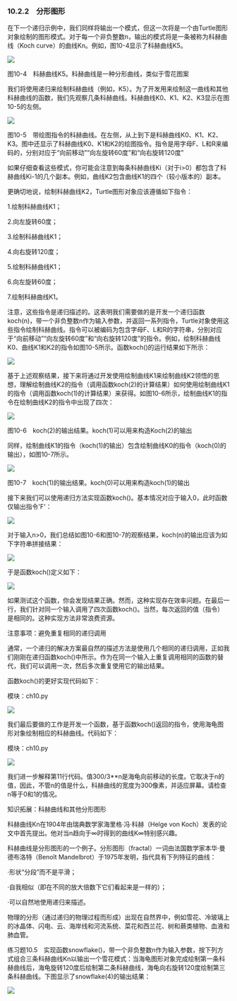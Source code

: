    

### 10.2.2　分形图形

在下一个递归示例中，我们同样将输出一个模式，但这一次将是一个由Turtle图形对象绘制的图形模式。对于每一个非负整数n，输出的模式将是一条被称为科赫曲线（Koch curve）的曲线Kn。例如，图10-4显示了科赫曲线K5。

![](0-Assets/Epubook/程序员编程语言经典合集（计算机科学丛书5册套装），javapython编程语言含经典教材龙书《编译原理》%20(Bruce%20Eckel%20%20Alfred%20V.%20Aho%20%20Monica%20S.%20Lam%20etc.)%20(Z-Library)/images/image09115.jpeg)

图10-4　科赫曲线K5。科赫曲线是一种分形曲线，类似于雪花图案

我们将使用递归来绘制科赫曲线（例如，K5）。为了开发用来绘制这一曲线和其他科赫曲线的函数，我们先观察几条科赫曲线。科赫曲线K0、K1、K2、K3显示在图10-5的左侧。

![](0-Assets/Epubook/程序员编程语言经典合集（计算机科学丛书5册套装），javapython编程语言含经典教材龙书《编译原理》%20(Bruce%20Eckel%20%20Alfred%20V.%20Aho%20%20Monica%20S.%20Lam%20etc.)%20(Z-Library)/images/image09116.jpeg)

图10-5　带绘图指令的科赫曲线。在左侧，从上到下是科赫曲线K0、K1、K2、K3。图中还显示了科赫曲线K0、K1和K2的绘图指令。指令是用字母F、L和R来编码的，分别对应于“向前移动”“向左旋转60度”和“向右旋转120度”

如果仔细查看这些模式，你可能会注意到每条科赫曲线Ki（对于i>0）都包含了科赫曲线Ki-1的几个副本。例如，曲线K2包含曲线K1的四个（较小版本的）副本。

更确切地说，绘制科赫曲线K2，Turtle图形对象应该遵循如下指令：

1.绘制科赫曲线K1；

2.向左旋转60度；

3.绘制科赫曲线K1；

4.向右旋转120度；

5.绘制科赫曲线K1；

6.向左旋转60度；

7.绘制科赫曲线K1。

注意，这些指令是递归描述的。这表明我们需要做的是开发一个递归函数koch(n)，带一个非负整数n作为输入参数，并返回一系列指令，Turtle对象使用这些指令绘制科赫曲线。指令可以被编码为包含字母F、L和R的字符串，分别对应于“向前移动”“向左旋转60度”和“向右旋转120度”的指令。例如，绘制科赫曲线K0、曲线K1和K2的指令如图10-5所示。函数koch()的运行结果如下所示：

![](0-Assets/Epubook/程序员编程语言经典合集（计算机科学丛书5册套装），javapython编程语言含经典教材龙书《编译原理》%20(Bruce%20Eckel%20%20Alfred%20V.%20Aho%20%20Monica%20S.%20Lam%20etc.)%20(Z-Library)/images/image09117.jpeg)

基于上述观察结果，接下来将通过开发使用绘制曲线K1来绘制曲线K2领悟的思想，理解绘制曲线K2的指令（调用函数koch(2)的计算结果）如何使用绘制曲线K1的指令（调用函数koch(1)的计算结果）来获得。如图10-6所示，绘制曲线K1的指令在绘制曲线K2的指令中出现了四次：

![](0-Assets/Epubook/程序员编程语言经典合集（计算机科学丛书5册套装），javapython编程语言含经典教材龙书《编译原理》%20(Bruce%20Eckel%20%20Alfred%20V.%20Aho%20%20Monica%20S.%20Lam%20etc.)%20(Z-Library)/images/image09118.jpeg)

图10-6　koch(2)的输出结果。koch(1)可以用来构造Koch(2)的输出

同样，绘制曲线K1的指令（koch(1)的输出）包含绘制曲线K0的指令（koch(0)的输出），如图10-7所示。

![](0-Assets/Epubook/程序员编程语言经典合集（计算机科学丛书5册套装），javapython编程语言含经典教材龙书《编译原理》%20(Bruce%20Eckel%20%20Alfred%20V.%20Aho%20%20Monica%20S.%20Lam%20etc.)%20(Z-Library)/images/image09119.jpeg)

图10-7　koch(1)的输出结果。koch(0)可以用来构造koch(1)的输出

接下来我们可以使用递归方法实现函数koch()。基本情况对应于输入0，此时函数仅输出指令'F'：

![](0-Assets/Epubook/程序员编程语言经典合集（计算机科学丛书5册套装），javapython编程语言含经典教材龙书《编译原理》%20(Bruce%20Eckel%20%20Alfred%20V.%20Aho%20%20Monica%20S.%20Lam%20etc.)%20(Z-Library)/images/image09120.jpeg)

对于输入n>0，我们总结如图10-6和图10-7的观察结果，koch(n)的输出应该为如下字符串拼接结果：

![](0-Assets/Epubook/程序员编程语言经典合集（计算机科学丛书5册套装），javapython编程语言含经典教材龙书《编译原理》%20(Bruce%20Eckel%20%20Alfred%20V.%20Aho%20%20Monica%20S.%20Lam%20etc.)%20(Z-Library)/images/image09121.jpeg)

于是函数koch()定义如下：

![](0-Assets/Epubook/程序员编程语言经典合集（计算机科学丛书5册套装），javapython编程语言含经典教材龙书《编译原理》%20(Bruce%20Eckel%20%20Alfred%20V.%20Aho%20%20Monica%20S.%20Lam%20etc.)%20(Z-Library)/images/image09122.jpeg)

如果测试这个函数，你会发现结果正确。然而，这种实现存在效率问题。在最后一行，我们针对同一个输入调用了四次函数koch()。当然，每次返回的值（指令）是相同的。这种实现方法非常浪费资源。

注意事项：避免重复相同的递归调用

通常，一个递归的解决方案最自然的描述方法是使用几个相同的递归调用，正如我们刚刚在递归函数koch()中所示。作为在同一个输入上重复调用相同的函数的替代，我们可以调用一次，然后多次重复使用它的输出结果。

函数koch()的更好实现代码如下：

模块：ch10.py

![](0-Assets/Epubook/程序员编程语言经典合集（计算机科学丛书5册套装），javapython编程语言含经典教材龙书《编译原理》%20(Bruce%20Eckel%20%20Alfred%20V.%20Aho%20%20Monica%20S.%20Lam%20etc.)%20(Z-Library)/images/image09123.jpeg)

我们最后要做的工作是开发一个函数，基于函数koch()返回的指令，使用海龟图形对象绘制相应的科赫曲线。代码如下：

模块：ch10.py

![](0-Assets/Epubook/程序员编程语言经典合集（计算机科学丛书5册套装），javapython编程语言含经典教材龙书《编译原理》%20(Bruce%20Eckel%20%20Alfred%20V.%20Aho%20%20Monica%20S.%20Lam%20etc.)%20(Z-Library)/images/image09124.jpeg)

我们进一步解释第11行代码。值300/3**n是海龟向前移动的长度。它取决于n的值，因此，不管n的值是什么，科赫曲线的宽度为300像素，并适应屏幕。请检查n等于0和1的情况。

知识拓展：科赫曲线和其他分形图形

科赫曲线Kn在1904年由瑞典数学家海里格·冯·科赫（Helge von Koch）发表的论文中首先提出。他对当n趋向于∞时得到的曲线K∞特别感兴趣。

科赫曲线是分形图形的一个例子。分形图形（fractal）一词由法国数学家本华·曼德布洛特（Benoît Mandelbrot）于1975年发明，指代具有下列特征的曲线：

·形状“分段”而不是平滑；

·自我相似（即在不同的放大倍数下它们看起来是一样的）；

·可以自然地使用递归来描述。

物理的分形（通过递归的物理过程而形成）出现在自然界中，例如雪花、冷玻璃上的冰晶体、闪电、云、海岸线和河流系统、菜花和西兰花、树和蕨类植物、血液和肺血管。

练习题10.5　实现函数snowflake()，带一个非负整数n作为输入参数，按下列方式组合三条科赫曲线Kn以输出一个雪花模式：当海龟图形对象完成绘制第一条科赫曲线后，海龟旋转120度后绘制第二条科赫曲线，海龟向右旋转120度绘制第三条科赫曲线。下图显示了snowflake(4)的输出结果：

![](0-Assets/Epubook/程序员编程语言经典合集（计算机科学丛书5册套装），javapython编程语言含经典教材龙书《编译原理》%20(Bruce%20Eckel%20%20Alfred%20V.%20Aho%20%20Monica%20S.%20Lam%20etc.)%20(Z-Library)/images/image09125.jpeg)